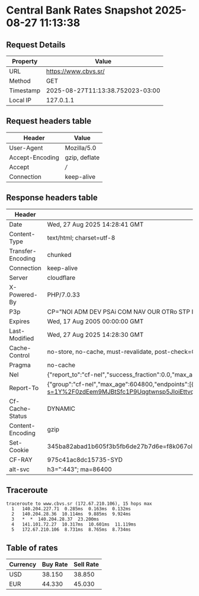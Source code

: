 # Central Bank Rates Snapshot 2025-08-27 11:13:38
## Request Details

| Property | Value |
|----------|-------|
| URL | https://www.cbvs.sr/ |
| Method | GET |
| Timestamp | 2025-08-27T11:13:38.752023-03:00 |
| Local IP | 127.0.1.1 |
    
## Request headers table

| Header | Value |
|--------|-------|
| User-Agent | Mozilla/5.0 |
| Accept-Encoding | gzip, deflate |
| Accept | */* |
| Connection | keep-alive |

    
## Response headers table
| Header | Value |
|--------|-------|
| Date | Wed, 27 Aug 2025 14:28:41 GMT |
| Content-Type | text/html; charset=utf-8 |
| Transfer-Encoding | chunked |
| Connection | keep-alive |
| Server | cloudflare |
| X-Powered-By | PHP/7.0.33 |
| P3p | CP="NOI ADM DEV PSAi COM NAV OUR OTRo STP IND DEM" |
| Expires | Wed, 17 Aug 2005 00:00:00 GMT |
| Last-Modified | Wed, 27 Aug 2025 14:28:30 GMT |
| Cache-Control | no-store, no-cache, must-revalidate, post-check=0, pre-check=0 |
| Pragma | no-cache |
| Nel | {"report_to":"cf-nel","success_fraction":0.0,"max_age":604800} |
| Report-To | {"group":"cf-nel","max_age":604800,"endpoints":[{"url":"https://a.nel.cloudflare.com/report/v4?s=1Y%2F0zdEem9MJBtSfc1P9Uqgtwnsp5JIoiEttvqSGzDBbQzNoAR0ucMfKejfsMUNW9G4HntUYdxSh22mOoL2HiAnUTx3kZOM%2B6VcR"}]} |
| Cf-Cache-Status | DYNAMIC |
| Content-Encoding | gzip |
| Set-Cookie | 345ba82abad1b605f3b5fb6de27b7d6e=f8k067ol5su31ud4gq04l9tjc4; HttpOnly; Path=/ |
| CF-RAY | 975c41ac8dc15735-SYD |
| alt-svc | h3=":443"; ma=86400 |

## Traceroute 

```
traceroute to www.cbvs.sr (172.67.210.106), 15 hops max
  1   140.204.227.71  0.285ms  0.163ms  0.132ms 
  2   140.204.28.36  10.114ms  9.885ms  9.924ms 
  3   *  *  140.204.28.37  23.200ms 
  4   141.101.72.27  10.317ms  10.601ms  11.119ms 
  5   172.67.210.106  8.731ms  8.765ms  8.734ms 

```


## Table of rates

| Currency | Buy Rate | Sell Rate |
|----------|----------|-----------|
| USD | 38.150 | 38.850 |
| EUR | 44.330 | 45.030 |
